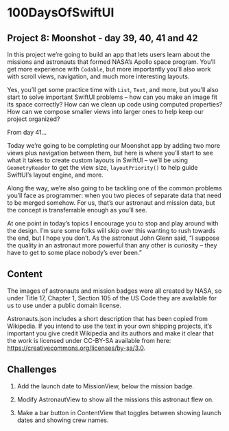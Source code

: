 # 100DaysOfSwiftUI
## Project 8: Moonshot - day 39, 40, 41 and 42
In this project we’re going to build an app that lets users learn about the missions and astronauts that formed NASA’s Apollo space program. You’ll get more experience with `Codable`, but more importantly you’ll also work with scroll views, navigation, and much more interesting layouts.

Yes, you’ll get some practice time with `List`, `Text`, and more, but you’ll also start to solve important SwiftUI problems – how can you make an image fit its space correctly? How can we clean up code using computed properties? How can we compose smaller views into larger ones to help keep our project organized?

From day 41...

Today we’re going to be completing our Moonshot app by adding two more views plus navigation between them, but here is where you’ll start to see what it takes to create custom layouts in SwiftUI – we’ll be using `GeometryReader` to get the view size, `layoutPriority()` to help guide SwiftUI’s layout engine, and more.

Along the way, we’re also going to be tackling one of the common problems you’ll face as programmer: when you two pieces of separate data that need to be merged somehow. For us, that’s our astronaut and mission data, but the concept is transferrable enough as you’ll see.

At one point in today’s topics I encourage you to stop and play around with the design. I’m sure some folks will skip over this wanting to rush towards the end, but I hope you don’t. As the astronaut John Glenn said, “I suppose the quality in an astronaut more powerful than any other is curiosity – they have to get to some place nobody’s ever been.”

## Content
The images of astronauts and mission badges were all created by NASA, so under Title 17, Chapter 1, Section 105 of the US Code they are available for us to use under a public domain license.

Astronauts.json includes a short description that has been copied from Wikipedia. If you intend to use the text in your own shipping projects, it’s important you give credit Wikipedia and its authors and make it clear that the work is licensed under CC-BY-SA available from here: https://creativecommons.org/licenses/by-sa/3.0.

## Challenges
1. Add the launch date to MissionView, below the mission badge.

2. Modify AstronautView to show all the missions this astronaut flew on.

3. Make a bar button in ContentView that toggles between showing launch dates and showing crew names.
